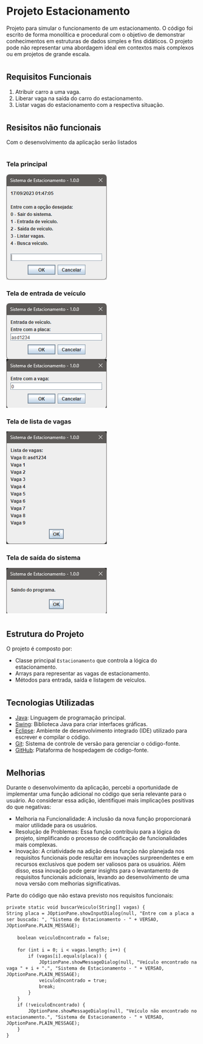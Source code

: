 # Projeto Estacionamento
Projeto para simular o funcionamento de um estacionamento. O código foi escrito de forma monolítica e procedural com o objetivo de demonstrar conhecimentos em estruturas de dados simples e fins didáticos. O projeto pode não representar uma abordagem ideal em contextos mais complexos ou em projetos de grande escala.
#

## Requisitos Funcionais
1. Atribuir carro a uma vaga.
2. Liberar vaga na saída do carro do estacionamento.
3. Listar vagas do estacionamento com a respectiva situação.
#

## Resisitos não funcionais
Com o desenvolvimento da aplicação serão listados
#

### Tela principal
![Tela 1](src/img/Tela_principal.png)
### Tela de entrada de veículo
![Tela 2](src/img/Entrada_de_veiculo.png)
### Tela de lista de vagas
![Tela 3](src/img/Listar_vagas.png)
### Tela de saída do sistema
![Tela 4](src/img/Saindo.png)
#

## Estrutura do Projeto
O projeto é composto por:
- Classe principal `Estacionamento` que controla a lógica do estacionamento.
- Arrays para representar as vagas de estacionamento.
- Métodos para entrada, saída e listagem de veículos.
#

## Tecnologias Utilizadas
- [Java](https://www.java.com/): Linguagem de programação principal.
- [Swing](https://docs.oracle.com/javase/8/docs/api/javax/swing/package-summary.html): Biblioteca Java para criar interfaces gráficas.
- [Eclipse](https://www.eclipse.org/): Ambiente de desenvolvimento integrado (IDE) utilizado para escrever e compilar o código.
- [Git](https://git-scm.com/): Sistema de controle de versão para gerenciar o código-fonte.
- [GitHub](https://github.com/): Plataforma de hospedagem de código-fonte.

#

## Melhorias

Durante o desenvolvimento da aplicação, percebi a oportunidade de implementar uma função adicional no código que seria relevante para o usuário. Ao considerar essa adição, identifiquei mais implicações positivas do que negativas:

* Melhoria na Funcionalidade: A inclusão da nova função proporcionará maior utilidade para os usuários.
* Resolução de Problemas: Essa função contribuiu para a lógica do projeto, simplificando o processo de codificação de funcionalidades mais complexas.
* Inovação: A criatividade na adição dessa função não planejada nos requisitos funcionais pode resultar em inovações surpreendentes e em recursos exclusivos que podem ser valiosos para os usuários. Além disso, essa inovação pode gerar insights para o levantamento de requisitos funcionais adicionais, levando ao desenvolvimento de uma nova versão com melhorias significativas.

Parte do código que não estava previsto nos requisitos funcionais:
```
private static void buscarVeiculo(String[] vagas) {
String placa = JOptionPane.showInputDialog(null, "Entre com a placa a ser buscada: ", "Sistema de Estacionamento - " + VERSAO, JOptionPane.PLAIN_MESSAGE);
  
	boolean veiculoEncontrado = false;

	for (int i = 0; i < vagas.length; i++) {
	    if (vagas[i].equals(placa)) {
		    JOptionPane.showMessageDialog(null, "Veículo encontrado na vaga " + i + ".", "Sistema de Estacionamento - " + VERSAO, JOptionPane.PLAIN_MESSAGE);
		    veiculoEncontrado = true;
		    break;
	    }
	}
	if (!veiculoEncontrado) {
	    JOptionPane.showMessageDialog(null, "Veículo não encontrado no estacionamento.", "Sistema de Estacionamento - " + VERSAO, JOptionPane.PLAIN_MESSAGE);
	}
}
```
